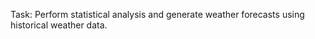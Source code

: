 Task: Perform statistical analysis and generate weather forecasts using historical weather data.





